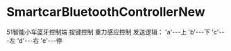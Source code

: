 # SmartcarBluetoothControllerNew
51智能小车蓝牙控制端
按键控制
重力感应控制
发送逻辑：
'a'---上
'b'---下
'c'---左
'd'---右
'e'---停
